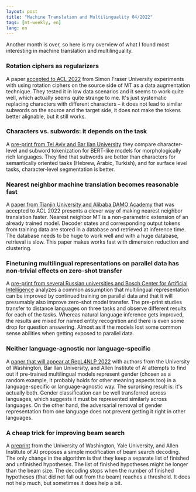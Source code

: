 ```yaml
---
layout: post
title: "Machine Translation and Multilinguality 04/2022"
tags: [mt-weekly, en]
lang: en
---
```


Another month is over, so here is my overview of what I found most interesting
in machine translation and multilinguality.

### Rotation ciphers as regularizers

A paper [accepted to ACL 2022](https://arxiv.org/abs/2204.00665) from Simon
Fraser University experiments with using rotation ciphers on the source side of
MT as a data augmentation technique. They tested it in low data scenarios and
it seems to work quite well, which actually seems quite strange to me. It's
just systematic replacing characters with different characters – it does not
lead to similar subwords on the source and the target side, it does not make
the tokens better alignable, but it still works.

### Characters vs. subwords: it depends on the task

A [pre-print from Tel Aviv and Bar Ilan
University](https://arxiv.org/abs/2204.04748) they compare character-level and
subword tokenization for BERT-like models for morphologically rich languages.
They find that subwords are better than characters for semantically oriented
tasks (Hebrew, Arabic, Turkish), and for surface level tasks, character-level
segmentation is better.

### Nearest neighbor machine translation becomes reasonable fast

A [paper from Tianjin University and Alibaba DAMO
Academy](https://arxiv.org/abs/2204.06175) that was accepted to ACL 2022
presents a clever way of making nearest neighbor translation faster. Nearest
neighbor MT is a non-parametric extension of an already trained model. Decoder
states and corresponding output tokens from training data are stored in a
database and retrieved at inference time. The database needs to be huge to work
well and with a huge database, retrieval is slow. This paper makes works fast
with dimension reduction and clustering.

### Finetuning multilingual representations on parallel data has non-trivial effects on zero-shot transfer

A [pre-print from several Russian universities and Bosch Center for Artificial
Intelligence](https://arxiv.org/abs/2204.06457) analyzes a common assumption
that multilingual representation can be improved by continued training on
parallel data and that it will presumably also improve zero-shot model
transfer. The pre-print studies transfer to distance languages on three tasks
and observe different results for each of the tasks. Whereas natural language
inference gets improved, the results are mixed for named entity recognition and
there is even some drop for question answering. Almost as if the models lost
some common sense abilities when getting exposed to parallel data.

### Neither language-agnostic nor language-specific

A [paper that will appear at RepL4NLP 2022](https://arxiv.org/abs/2204.09168)
with authors from the University of Washington, Bar Ilan University, and Allen
Institute of AI attempts to find out if pre-trained multilingual models
represent gender (chosen as a random example, it probably holds for other
meaning aspects too) in a language-specific or language-agnostic way. The
surprising result is: it's actually both. Gender classification can be well
transferred across languages, which suggests it must be represented similarly
across languages. On the other hand, the adversarial removal of gender
representation from one language does not prevent getting it right in other
languages.

### A cheap trick for improving beam search

A [preprint](https://arxiv.org/abs/2204.05424) from the University of
Washington, Yale University, and Allen Institute of AI proposes a simple
modification of beam search decoding. The only change in the algorithm is that
they keep a separate list of finished and unfinished hypotheses. The list of
finished hypotheses might be longer than the beam size. The decoding stops when
the number of finished hypotheses (that did not fall out from the beam) reaches
a threshold. It does not help much, but sometimes it does help a bit.
